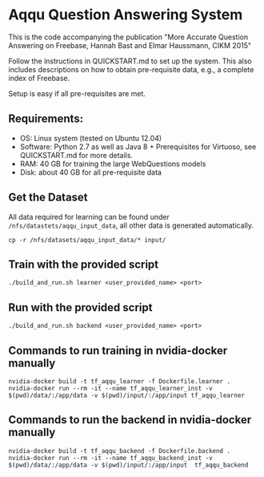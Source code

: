 # Aqqu Question Answering System

This is the code accompanying the publication "More Accurate Question Answering on Freebase, Hannah Bast and Elmar Haussmann, CIKM 2015"

Follow the instructions in QUICKSTART.md to set up the system. This also includes descriptions on how to 
obtain pre-requisite data, e.g., a complete index of Freebase.

Setup is easy if all pre-requisites are met.

## Requirements:

* OS: Linux system (tested on Ubuntu 12.04)
* Software: Python 2.7 as well as Java 8 + Prerequisites for Virtuoso, see
  QUICKSTART.md for more details.
* RAM: 40 GB for training the large WebQuestions models
* Disk: about 40 GB for all pre-requisite data

## Get the Dataset

All data required for learning can be found under
`/nfs/datastets/aqqu_input_data`, all other data is generated automatically.

    cp -r /nfs/datasets/aqqu_input_data/* input/

## Train with the provided script

    ./build_and_run.sh learner <user_provided_name> <port>

## Run with the provided script

    ./build_and_run.sh backend <user_provided_name> <port>

## Commands to run training in nvidia-docker manually

    nvidia-docker build -t tf_aqqu_learner -f Dockerfile.learner .
    nvidia-docker run --rm -it --name tf_aqqu_learner_inst -v $(pwd)/data/:/app/data -v $(pwd)/input/:/app/input tf_aqqu_learner

## Commands to run the backend in nvidia-docker manually

    nvidia-docker build -t tf_aqqu_backend -f Dockerfile.backend .
    nvidia-docker run --rm -it --name tf_aqqu_backend_inst -v $(pwd)/data/:/app/data -v $(pwd)/input/:/app/input  tf_aqqu_backend



